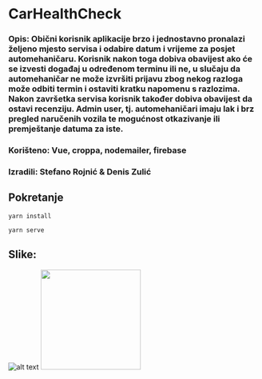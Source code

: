 # CarHealthCheck

### Opis: Obični korisnik aplikacije brzo i jednostavno pronalazi željeno mjesto servisa i odabire datum i vrijeme za posjet automehaničaru. Korisnik nakon toga dobiva obavijest ako će se izvesti događaj u određenom terminu ili ne, u slučaju da automehaničar ne može izvršiti prijavu zbog nekog razloga može odbiti termin i ostaviti kratku napomenu s razlozima. Nakon završetka servisa korisnik također dobiva obavijest da ostavi recenziju. Admin user, tj. automehaničari imaju lak i brz pregled naručenih vozila te mogućnost otkazivanje ili premještanje datuma za iste.
### Korišteno: Vue, croppa, nodemailer, firebase
### Izradili: Stefano Rojnić & Denis Zulić

## Pokretanje
```
yarn install
```

```
yarn serve
```

## Slike:
![alt text](https://i.imgur.com/MmYL6Q2.png)
<img src="https://i.imgur.com/MmYL6Q2.png" width="200" height="200">


